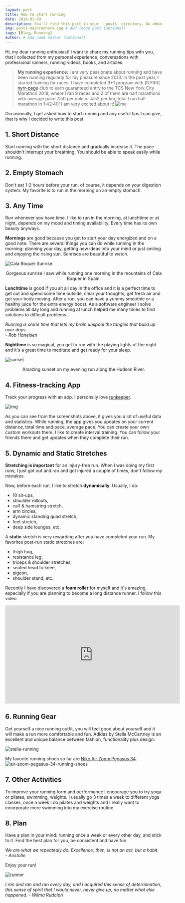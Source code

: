 ```yaml
---
layout: post
title: How to start running
date: 2018-01-09
description: You’ll find this post in your `_posts` directory. Go ahead and edit it and re-build the site to see your changes. # Add post description (optional)
img: post1-mainrunners.jpg # Add image post (optional)
tags: [Blog, Running]
author: # Add name author (optional)
---
```


Hi, my dear running enthusiast!
I want to share my running tips with you, that I collected from my personal experience, conversations with professional runners, running videos, books, and articles. 

>**My running experience:**
I am very passionate about running and have been running regularly for my pleasure since 2013. In the past year, I started training for races. I have completed 9+1 program with [NYRR] [nyrr-page] club to earn guaranteed entry to the TCS New York City Marathon 2018, where I ran 9 races and 2 of them are half marathons with average pace 7:50 per mile or 4:52 per km, total I ran half marathon in 1:42:40! I am very excited about it!
![me][me-image]

Occasionally, I get asked how to start running and any useful tips I can give, that is why I decided to write this post. 

## 1\. Short Distance

Start running with the short distance and gradually increase it. The pace shouldn't interrupt your breathing. You should be able to speak easily while running.

## 2\. Empty Stomach

Don't eat 1-2 hours before your run, of course, it depends on your digestion system. My favorite is to run in the morning on an empty stomach.  

## 3\. Any Time 

Run whenever you have time. I like to run in the morning, at lunchtime or at night, depends on my mood and timing availability. Every time has its own beauty anyways.

**Mornings** are good because you get to start your day energized and on a good note. There are several things you can do while running in the morning: planning your day, getting new ideas into your mind or just smiling and enjoying the rising sun.  Sunrises are beautiful to watch.
    
![Cala Boquer Sunrise][sunrise-image] 
<center>Gorgeous sunrise I saw while running one morning in the mountains of Cala Boquer in Spain.</center>    

**Lunchtime** is good if you sit all day in the office and it is a perfect time to get out and spend some time outside, clear your thoughts, get fresh air and get your body moving. After a run, you can have a yummy smoothie or a healthy juice for the extra energy boost. As a software engineer I solve problems all day long and running at lunch helped me many times to find solutions to difficult problems.

<i class="fa fa-quote-left fa-2x fa-pull-left fa-border"></i>*Running is alone time that lets my brain unspool the tangles that build up over days.<br> - Rob Haneisen*

**Nighttime** is so magical, you get to run with the playing lights of the night and it's a great time to meditate and get ready for your sleep.

![sunset][sunset-image]
<center>Amazing sunset on my evening run along the Hudson River.</center>

## 4\. Fitness-tracking App

Track your progress with an app. I personally love [runkeeper][runkeeper-page].

![img][runkeeper-image]

As you can see from the screenshots above, it gives you a lot of useful data and statistics. While running, the app gives you updates on your current distance, total time and pace, average pace. You can create your own custom workouts there. I like to create interval training. You can follow your friends there and get updates when they complete their run.

## 5\. Dynamic and Static Stretches

**Stretching is important** for an injury-free run. When I was doing my first runs, I just got out and ran and got injured a couple of times, don't follow my mistakes. 

Now, before each run, I like to stretch **dynamically**. Usually, I do: 

* 10 sit-ups, 
* shoulder rollouts, 
* calf & hamstring stretch,
* arm circles, 
* dynamic standing quad stretch,
* feet stretch,
* deep side lounges, etc.

A **static** stretch is very rewarding after you have completed your run. My favorites post-run static stretches are:

* thigh hug,
* resistance leg,
* triceps & shoulder stretches,
* seated head to knee,
* pigeon,
* shoulder stand, etc.

Recently I have discovered a **foam roller** for myself and it's amazing, especially if you are planning to become a long distance runner. I follow this video 
<iframe width="560" height="315" src="https://www.youtube.com/embed/khC5J1lkC7s?start=40" frameborder="0" allow="autoplay; encrypted-media" allowfullscreen></iframe>

## 6\. Running Gear

Get yourself a nice running outfit, you will feel good about yourself and it will make a run more comfortable and fun. Adidas by Stella McCartney is an excellent and unique balance between fashion, functionality plus design.

![stella-running][stella-running-image]

My favorite running shoes so far are [Nike Air Zoom Pegasus 34][nike-shoes-page].
![air-zoom-pegasus-34-running-shoes][air-zoom-pegasus-34-image]


## 7\. Other Activities

To improve your running form and performance I encourage you to try yoga or pilates, swimming, weights. I usually go 3 times a week to different yoga classes, once a week I do pilates and weights and I really want to incorporate more swimming into my exercise routine. 

## 8\. Plan

Have a plan in your mind: running once a week or every other day, and stick to it. Find the best plan for you, be consistent and have fun. 

<i class="fa fa-quote-left fa-2x fa-2x fa-pull-left fa-border"></i>*We are what we repeatedly do. Excellence, then, is not an act, but a habit.<br> - Aristotle*

Enjoy your run! 

![runner][runner-image]

<i class="fa fa-quote-left fa-2x fa-2x fa-pull-left fa-border"></i>*I ran and ran and ran every day, and I acquired this sense of determination, this sense of spirit that I would never, never give up, no matter what else happened. - Wilma Rudolph*


[runkeeper-image]: /assets/img/post1-runkeeper.jpg
[me-image]: /assets/img/post1-mehalfmarathon.jpg
[runner-image]: /assets/img/post1-b&wrunner.jpg
[sunrise-image]: /assets/img/post1-sunrise.jpg
[sunset-image]: /assets/img/post1-sunset.jpg
[air-zoom-pegasus-34-image]: /assets/img/post1-airzoompegasus34.jpg
[stella-running-image]: /assets/img/post1-stellarunning.jpg
[runkeeper-page]: https://runkeeper.com 
[nyrr-page]: http://www.nyrr.org/join-and-give/become-a-member/run-9-give-1unkeeper.com 
[nyrr-page]: http://www.nyrr.org/join-and-give/become-a-member/run-9-give-1
[nike-shoes-page]: https://www.nike.com/t/air-zoom-pegasus-34-womens-running-shoe-0oKp2X/880560-407